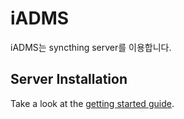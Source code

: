 iADMS 
=====

iADMS는 syncthing server를 이용합니다.

Server Installation
-------------------
Take a look at the [getting started guide](http://discourse.syncthing.net/t/46).

